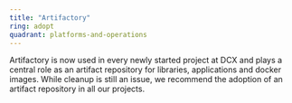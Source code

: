 ```yaml
---
title: "Artifactory"
ring: adopt
quadrant: platforms-and-operations
---
```


Artifactory is now used in every newly started project at DCX and plays a central role as an artifact repository for libraries, applications and docker images.
While cleanup is still an issue, we recommend the adoption of an artifact repository in all our projects.
